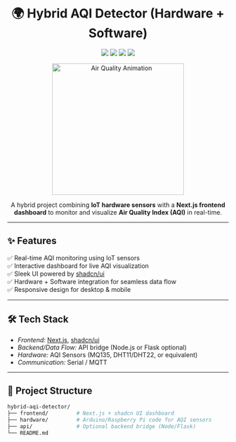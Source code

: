<h1 align="center">🌍 Hybrid AQI Detector (Hardware + Software)</h1>

<p align="center">
  <img src="https://img.shields.io/badge/Next.js-Frontend-black?style=for-the-badge&logo=next.js" />
  <img src="https://img.shields.io/badge/shadcn-ui-blue?style=for-the-badge" />
  <img src="https://img.shields.io/badge/IoT-Hardware-green?style=for-the-badge&logo=raspberrypi" />
  <img src="https://img.shields.io/badge/License-MIT-yellow?style=for-the-badge" />
</p>

<p align="center">
  <img src="https://media.giphy.com/media/du3J3cXyzhj75IOgvA/giphy.gif" width="300px" alt="Air Quality Animation" />
</p>

<p align="center">  
A hybrid project combining <b>IoT hardware sensors</b> with a <b>Next.js frontend dashboard</b> to monitor and visualize <b>Air Quality Index (AQI)</b> in real-time.  
</p>

---

## ✨ Features
✅ Real-time AQI monitoring using IoT sensors  
✅ Interactive dashboard for live AQI visualization  
✅ Sleek UI powered by [shadcn/ui](https://ui.shadcn.com/)  
✅ Hardware + Software integration for seamless data flow  
✅ Responsive design for desktop & mobile  

---

## 🛠 Tech Stack
- *Frontend:* [Next.js](https://nextjs.org/), [shadcn/ui](https://ui.shadcn.com/)  
- *Backend/Data Flow:* API bridge (Node.js or Flask optional)  
- *Hardware:* AQI Sensors (MQ135, DHT11/DHT22, or equivalent)  
- *Communication:* Serial / MQTT  

---

## 📂 Project Structure
```bash
hybrid-aqi-detector/
├── frontend/         # Next.js + shadcn UI dashboard
├── hardware/         # Arduino/Raspberry Pi code for AQI sensors
├── api/              # Optional backend bridge (Node/Flask)
└── README.md
